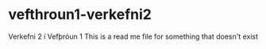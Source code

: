 # vefthroun1-verkefni2
Verkefni 2 í Vefþróun 1
This is a read me file for something that doesn't exist 
